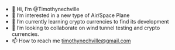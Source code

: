 - 👋 Hi, I’m @Timothynechville
- 👀 I’m interested in a new type of Air/Space Plane
- 🌱 I’m currently learning crypto currencies to find its development
- 💞️ I’m looking to collaborate on wind tunnel testing and crypto currencies.
- 📫 How to reach me timothynechville@gmail.com 

<!---
Timothynechville/Timothynechville is a ✨ special ✨ repository because its `README.md` (this file) appears on your GitHub profile.
You can click the Preview link to take a look at your changes.
--->
